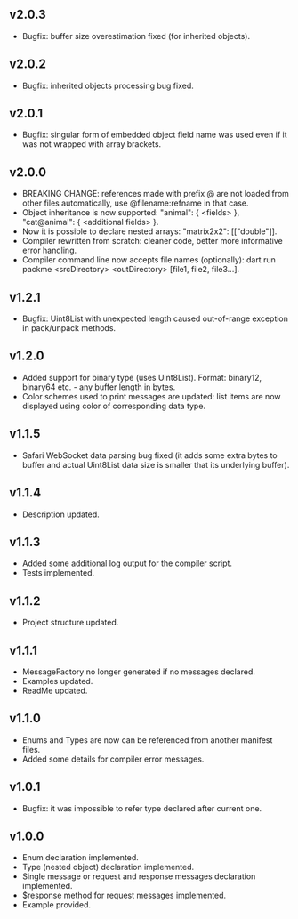 ## v2.0.3
* Bugfix: buffer size overestimation fixed (for inherited objects).

## v2.0.2
* Bugfix: inherited objects processing bug fixed.

## v2.0.1
* Bugfix: singular form of embedded object field name was used even if it was not wrapped with array brackets.

## v2.0.0
* BREAKING CHANGE: references made with prefix \@ are not loaded from other files automatically, use \@filename:refname in that case.
* Object inheritance is now supported: "animal": { \<fields> }, "cat@animal": { \<additional fields> }.
* Now it is possible to declare nested arrays: "matrix2x2": [["double"]].
* Compiler rewritten from scratch: cleaner code, better more informative error handling.
* Compiler command line now accepts file names (optionally): dart run packme \<srcDirectory> \<outDirectory> [file1, file2, file3...].

## v1.2.1
* Bugfix: Uint8List with unexpected length caused out-of-range exception in pack/unpack methods.

## v1.2.0
* Added support for binary type (uses Uint8List). Format: binary12, binary64 etc. - any buffer length in bytes.
* Color schemes used to print messages are updated: list items are now displayed using color of corresponding data type.

## v1.1.5
* Safari WebSocket data parsing bug fixed (it adds some extra bytes to buffer and actual Uint8List data size is smaller that its underlying buffer).

## v1.1.4
* Description updated.

## v1.1.3
* Added some additional log output for the compiler script.
* Tests implemented.

## v1.1.2
* Project structure updated.

## v1.1.1
* MessageFactory no longer generated if no messages declared.
* Examples updated.
* ReadMe updated.

## v1.1.0
* Enums and Types are now can be referenced from another manifest files.
* Added some details for compiler error messages.

## v1.0.1
* Bugfix: it was impossible to refer type declared after current one.

## v1.0.0
* Enum declaration implemented.
* Type (nested object) declaration implemented.
* Single message or request and response messages declaration implemented.
* $response method for request messages implemented.
* Example provided.

